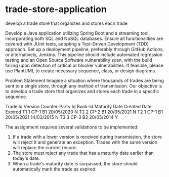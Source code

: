 # trade-store-application
develop a trade store that organizes and stores each trade 

Develop a Java application utilizing Spring Boot and a streaming tool, incorporating both SQL and NoSQL databases. Ensure all functionalities are covered with JUnit tests, adopting a Test-Driven Development (TDD) approach. Set up a deployment pipeline, preferably through GitHub Actions, or alternatively, Jenkins. This pipeline should include automated regression testing and an Open Source Software vulnerability scan, with the build failing upon detection of critical or blocker vulnerabilities. If feasible, please use PlantUML to create necessary sequence, class, or design diagrams.

Problem Statement
Imagine a situation where thousands of trades are being sent to a single store, through any method of transmission. Our objective is to develop a trade store that organizes and stores each trade in a specific sequence.

Trade Id	Version	Counter-Party Id	Book-Id	Maturity Date	Created Date	Expired
T1	1	CP-1	B1	20/05/2020	<today date>	N
T2	2	CP-2	B1	20/05/2021	<today date>	N
T2	1	CP-1	B1	20/05/2021	14/03/2015	N
T3	3	CP-3	B2	20/05/2014	<today date>	Y

The assignment requires several validations to be implemented:
1.	If a trade with a lower version is received during transmission, the store will reject it and generate an exception. Trades with the same version will replace the current record.
2.	The store must reject any trade that has a maturity date earlier than today's date.
3.	When a trade's maturity date is surpassed, the store should automatically mark the trade as expired.

